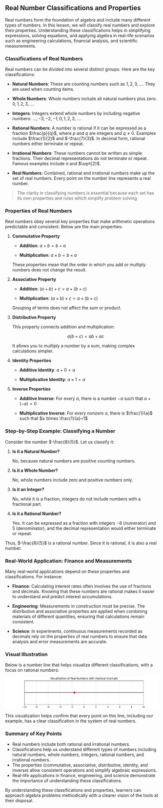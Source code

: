 ## Real Number Classifications and Properties

Real numbers form the foundation of algebra and include many different types of numbers. In this lesson, we will classify real numbers and explore their properties. Understanding these classifications helps in simplifying expressions, solving equations, and applying algebra in real-life scenarios such as engineering calculations, financial analysis, and scientific measurements.


### Classifications of Real Numbers

Real numbers can be divided into several distinct groups. Here are the key classifications:

- **Natural Numbers**: These are counting numbers such as $1, 2, 3, \dots$. They are used when counting items.

- **Whole Numbers**: Whole numbers include all natural numbers plus zero: $0, 1, 2, 3, \dots$.

- **Integers**: Integers extend whole numbers by including negative numbers: $\dots, -3, -2, -1, 0, 1, 2, 3, \dots$.

- **Rational Numbers**: A number is rational if it can be expressed as a fraction $\frac{p}{q}$, where $p$ and $q$ are integers and $q \neq 0$. Examples include $\frac{1}{2}$ and $-\frac{7}{3}$. In decimal form, rational numbers either terminate or repeat.

- **Irrational Numbers**: These numbers cannot be written as simple fractions. Their decimal representations do not terminate or repeat. Famous examples include $\pi$ and $\sqrt{2}$.

- **Real Numbers**: Combined, rational and irrational numbers make up the set of real numbers. Every point on the number line represents a real number.


> The clarity in classifying numbers is essential because each set has its own properties and rules which simplify problem solving.


### Properties of Real Numbers

Real numbers obey several key properties that make arithmetic operations predictable and consistent. Below are the main properties:

1. **Commutative Property**

   - **Addition**: $a + b = b + a$

   - **Multiplication**: $a \times b = b \times a$

   These properties mean that the order in which you add or multiply numbers does not change the result.

2. **Associative Property**

   - **Addition**: $(a + b) + c = a + (b + c)$

   - **Multiplication**: $(a \times b) \times c = a \times (b \times c)$

   Grouping of terms does not affect the sum or product.

3. **Distributive Property**

   This property connects addition and multiplication:

   $$
a(b+c)=ab+ac
   $$

   It allows you to multiply a number by a sum, making complex calculations simpler.

4. **Identity Properties**

   - **Additive Identity**: $a + 0 = a$

   - **Multiplicative Identity**: $a \times 1 = a$

5. **Inverse Properties**

   - **Additive Inverse**: For every $a$, there is a number $-a$ such that $a + (-a) = 0$

   - **Multiplicative Inverse**: For every nonzero $a$, there is $\frac{1}{a}$ such that $a \times \frac{1}{a}=1$


### Step-by-Step Example: Classifying a Number

Consider the number $-\frac{8}{5}$. Let us classify it:

1. **Is it a Natural Number?**

   No, because natural numbers are positive counting numbers.

2. **Is it a Whole Number?**

   No, whole numbers include zero and positive numbers only.

3. **Is it an Integer?**

   No, while it is a fraction, integers do not include numbers with a fractional part.

4. **Is it a Rational Number?**

   Yes. It can be expressed as a fraction with integers $-8$ (numerator) and $5$ (denominator), and the decimal representation would either terminate or repeat.

Thus, $-\frac{8}{5}$ is a rational number. Since it is rational, it is also a real number.


### Real-World Application: Finance and Measurements

Many real-world applications depend on these properties and classifications. For instance:

- **Finance**: Calculating interest rates often involves the use of fractions and decimals. Knowing that these numbers are rational makes it easier to understand and predict interest accumulations.

- **Engineering**: Measurements in construction must be precise. The distributive and associative properties are applied when combining materials of different quantities, ensuring that calculations remain consistent.

- **Science**: In experiments, continuous measurements recorded as decimals rely on the properties of real numbers to ensure that data analysis and error measurements are accurate.


### Visual Illustration

Below is a number line that helps visualize different classifications, with a focus on rational numbers:

![A 2D line plot showing a number line from -10 to 10 with a highlighted point at -8/5](images/plot_1_01-08-lesson-real-number-classifications-and-properties-rational-irrational.md.png)



This visualization helps confirm that every point on this line, including our example, has a clear classification in the system of real numbers.


### Summary of Key Points

- Real numbers include both rational and irrational numbers.
- Classifications help us understand different types of numbers including natural numbers, whole numbers, integers, rational numbers, and irrational numbers.
- The properties (commutative, associative, distributive, identity, and inverse) allow consistent operations and simplify algebraic expressions.
- Real-life applications in finance, engineering, and science demonstrate the importance of understanding these classifications.

By understanding these classifications and properties, learners can approach algebra problems methodically with a clearer vision of the tools at their disposal.